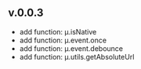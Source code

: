 ## v.0.0.3
 - add function: µ.isNative
 - add function: µ.event.once
 - add function: µ.event.debounce
 - add function: µ.utils.getAbsoluteUrl